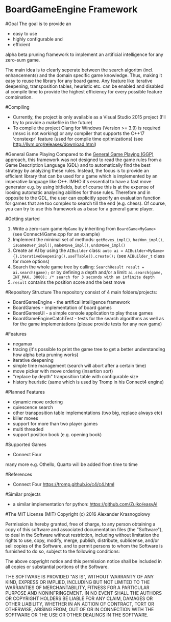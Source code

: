 # BoardGameEngine Framework
#Goal
The goal is to provide an
- easy to use
- highly configurable and
- efficient

alpha beta pruning framework to implement an artificial intelligence for any zero-sum game.

The main idea is to clearly seperate between the search algoritm (incl. enhancements) and the domain specific game knowledge. Thus, making it easy to reuse the library for any board game. Any feature like iterative deepening, transposition tables, heuristic etc. can be enabled and disabled at compile time to provide the highest efficiency for every possible feature combination.

#Compiling
- Currently, the project is only available as a Visual Studio 2015 project (I'll try to provide a makefile in the future)
- To compile the project Clang for Windows (Version >= 3.9) is required (msvc is not working) or any compiler that supports the C++17 'constexpr' feature (used for compile time optimizations) (see http://llvm.org/releases/download.html)

#General Game Playing
Compared to the [General Game Playing (GGP)](https://en.wikipedia.org/wiki/General_game_playing) approach, this framework was not designed to read the game rules from a Game Description Language (GDL) and to automatically find the best strategy by analyzing these rules. Instead, the focus is to provide an efficient library that can be used for a game which is implemented by an imperative language like C++. IMHO it's essential to have a fast move generator e.g. by using bitfields, but of course this is at the expense of loosing automatic analysing abilities for those rules. Therefore and in opposite to the GDL, the user can explicitly specify an evaluation function for games that are too complex to search till the end (e.g. chess).
Of course, you can try to use this framework as a base for a general game player.

#Getting started
1. Write a zero-sum game `MyGame` by inheriting from `BoardGame<MyGame>` (see Connect4Game.cpp for an example)
2. Implement the minimal set of methods: `getMoves_impl()`, `hasWon_impl()`, `isGameOver_impl()`, `makeMove_impl()`, `undoMove_impl()`
3. Create an AI by using the `AIBuilder` class: `auto ai = AIBuilder<MyGame>{}.iterativeDeepening().useTTable().create();` (see `AIBuilder_t` class for more options)
4. Search the whole game tree by calling: `SearchResult result = ai.search(game);` or by defining a depth and/or a  limit: `ai.search(game, INT_MAX, 3000); /* search for 3 seconds with an infinite depth` 
5. `result` contains the position score and the best move


#Repository Structure
The repository consist of 4 main folders/projects:
- BoardGameEngine - the artifical intelligence framework
- BoardGames - implementation of board games
- BoardGamesUI - a simple console application to play those games
- BoardGameEngineCatchTest - tests for the search algorithms as well as for the game implementations (please provide tests for any new game)

#Features
- negamax 
- tracing (it's possible to print the game tree to get a better understanding how alpha beta pruning works)
- iterative deepening
- simple time management (search will abort after a certain time)
- move picker with move ordering (insertion sort)
- "replace by depth" tranposition table with configurable size
- history heuristic (same which is used by Tromp in his Connect4 engine)

#Planned Features
- dynamic move ordering
- quiescence search
- other transposition table implementations (two big, replace always etc)
- killer moves
- support for more than two player games
- multi threaded
- support position book (e.g. opening book)

#Supported Games
- Connect Four 

many more e.g. Othello, Quarto will be added from time to time

#References
- Connect Four https://tromp.github.io/c4/c4.html

#Similar projects
- a similar implementation for python: https://github.com/Zulko/easyAI

#The MIT License (MIT) 
Copyright (c) 2016 Alexander Krasnogolowy

Permission is hereby granted, free of charge, to any person obtaining a copy of this software and associated documentation files (the "Software"), to deal in the Software without restriction, including without limitation the rights to use, copy, modify, merge, publish, distribute, sublicense, and/or sell copies of the Software, and to permit persons to whom the Software is furnished to do so, subject to the following conditions:

The above copyright notice and this permission notice shall be included in all copies or substantial portions of the Software.

THE SOFTWARE IS PROVIDED "AS IS", WITHOUT WARRANTY OF ANY KIND, EXPRESS OR IMPLIED, INCLUDING BUT NOT LIMITED TO THE WARRANTIES OF MERCHANTABILITY, FITNESS FOR A PARTICULAR PURPOSE AND NONINFRINGEMENT. IN NO EVENT SHALL THE AUTHORS OR COPYRIGHT HOLDERS BE LIABLE FOR ANY CLAIM, DAMAGES OR OTHER LIABILITY, WHETHER IN AN ACTION OF CONTRACT, TORT OR OTHERWISE, ARISING FROM, OUT OF OR IN CONNECTION WITH THE SOFTWARE OR THE USE OR OTHER DEALINGS IN THE SOFTWARE.

